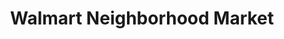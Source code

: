 ---
title: "Walmart Neighborhood Market"
url: /beaverton/walmart-neighborhood-market-southwest-murray-boulevard/
shop: supermarket
---